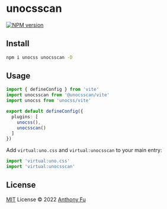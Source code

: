 # unocsscan

[![NPM version](https://img.shields.io/npm/v/vite-plugin-unocsscan?color=a1b858&label=)](https://www.npmjs.com/package/@unocsscan/vite)

## Install

```bash
npm i unocss unocsscan -D
```

## Usage

```ts
import { defineConfig } from 'vite'
import unocsscan from '@unocsscan/vite'
import unocss from 'unocss/vite'

export default defineConfig({
  plugins: [
    unocss(),
    unocsscan()
  ]
})
```

Add `virtual:uno.css` and `virtual:unocsscan` to your main entry:

```ts
import 'virtual:uno.css'
import 'virtual:unocsscan'
```

## License

[MIT](./LICENSE) License © 2022 [Anthony Fu](https://github.com/antfu)
